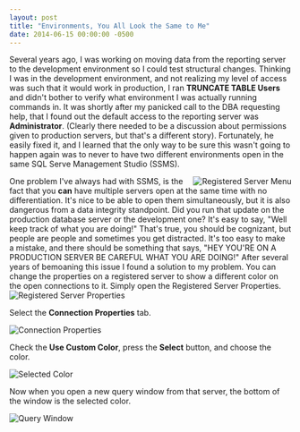 ```yaml
---
layout: post
title: "Environments, You All Look the Same to Me"
date: 2014-06-15 00:00:00 -0500
---
```

Several years ago, I was working on moving data from the reporting server to the development environment so I could test structural changes.  Thinking I was in the development environment, and not realizing my level of access was such that it would work in production, I ran <strong>TRUNCATE TABLE Users</strong> and didn't bother to verify what environment I was actually running commands in. It was shortly after my panicked call to the DBA requesting help, that I found out the default access to the reporting server was **Administrator**.  (Clearly there needed to be a discussion about permissions given to production servers, but that's a different story).  Fortunately, he easily fixed it, and I learned that the only way to be sure this wasn't going to happen again was to never to have two different environments open in the same SQL Serve Management Studio (SSMS).

<img src="https://raw.githubusercontent.com/kemiller2002/StructuredSight/master/SSMSEnvironmentColor/Registered%20Server%20Menu.jpg" alt="Registered Server Menu" align="right"/>
One problem I've always had with SSMS, is the fact that you <strong>can</strong> have multiple servers open at the same time with no differentiation.  It's nice to be able to open them simultaneously, but it is also dangerous from a data integrity standpoint.  Did you run that update on the production database server or the development one?  It's easy to say, "Well keep track of what you are doing!" That's true, you should be cognizant, but people are people and sometimes you get distracted.  It's too easy to make a mistake, and there should be something that says, "HEY YOU'RE ON A PRODUCTION SERVER BE CAREFUL WHAT YOU ARE DOING!"  After several years of bemoaning this issue I found a solution to my problem.  You can change the properties on a registered server to show a different color on the open connections to it. Simply open the <emphasis>Registered Server Properties</emphasis>.

<img src="https://raw.githubusercontent.com/kemiller2002/StructuredSight/master/SSMSEnvironmentColor/RegisteredServerProperties.jpg" alt="Registered Server Properties" />

Select the <strong>Connection Properties</strong> tab.

<img src="https://raw.githubusercontent.com/kemiller2002/StructuredSight/master/SSMSEnvironmentColor/SelectColor.jpg" alt="Connection Properties" />

Check the <strong>Use Custom Color</strong>, press the <strong>Select</strong> button, and choose the color. 

<img src="https://raw.githubusercontent.com/kemiller2002/StructuredSight/master/SSMSEnvironmentColor/CustomColorSelected.jpg" alt="Selected Color" />

Now when you open a new query window from that server, the bottom of the window is the selected color.

<img src="https://raw.githubusercontent.com/kemiller2002/StructuredSight/master/SSMSEnvironmentColor/RedQueryWindow.jpg" alt="Query Window" />
